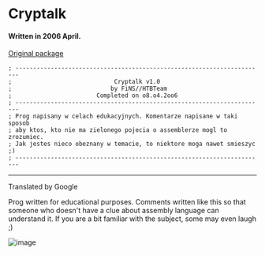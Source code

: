 # Cryptalk

#### Written in 2006 April.

[Original package](https://defacto2.net/f/ae21d63)

```
; -----------------------------------------------------------------------
;                             Cryptalk v1.0
;                            by FiNS//HTBTeam
;                        Completed on o8.o4.2oo6
; -----------------------------------------------------------------------
; Prog napisany w celach edukacyjnych. Komentarze napisane w taki sposob
; aby ktos, kto nie ma zielonego pojecia o assemblerze mogl to zrozumiec.
; Jak jestes nieco obeznany w temacie, to niektore moga nawet smieszyc ;)
; -----------------------------------------------------------------------

```

---

Translated by Google

Prog written for educational purposes. 
Comments written like this so that someone who doesn't have a clue about assembly language can understand it.
If you are a bit familiar with the subject, some may even laugh ;)

![image](https://user-images.githubusercontent.com/513842/170897534-77faa748-79b2-4705-9ca7-a59f0a130c10.png)
